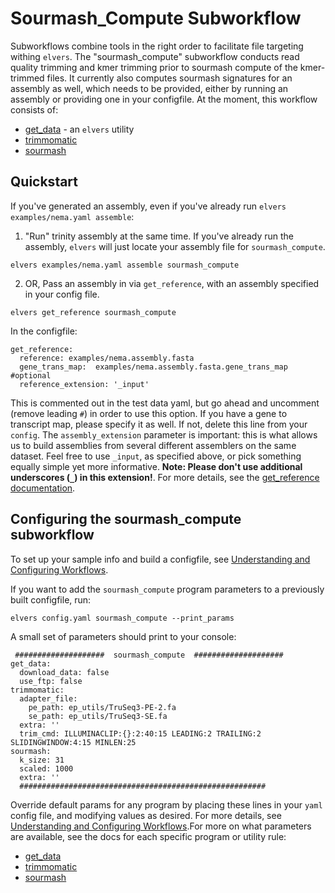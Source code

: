 
# Sourmash_Compute Subworkflow

Subworkflows combine tools in the right order to facilitate file targeting withing `elvers`. The "sourmash_compute" subworkflow conducts read quality trimming and kmer trimming prior to sourmash compute of the kmer-trimmed files. It currently also computes sourmash signatures for an assembly as well, which needs to be provided, either by running an assembly or providing one in your configfile. At the moment, this workflow consists of:
 
  - [get_data](get_data.md) - an `elvers` utility
  - [trimmomatic](trimmomatic.md)
  - [sourmash](sourmash.md)


## Quickstart

If you've generated an assembly, even if you've already run `elvers examples/nema.yaml assemble`:

   1) "Run" trinity assembly at the same time. If you've already run the assembly, `elvers` will just locate your assembly file for `sourmash_compute`. 
   
   ```
   elvers examples/nema.yaml assemble sourmash_compute
   ```

   2) OR, Pass an assembly in via `get_reference`, with an assembly specified in your config file.
   
   ```
   elvers get_reference sourmash_compute
   ```
   
   In the configfile:

    get_reference:
      reference: examples/nema.assembly.fasta
      gene_trans_map:  examples/nema.assembly.fasta.gene_trans_map #optional
      reference_extension: '_input'
    
   
This is commented out in the test data yaml, but go ahead and uncomment (remove leading `#`) in order to use this option. If you have a gene to transcript map, please specify it as well.   If not, delete this line from your `config`. The `assembly_extension` parameter is important: this is what allows us to build assemblies from several different assemblers on the same dataset. Feel free to use `_input`, as   specified above, or pick something equally simple yet more informative. **Note:
    Please don't use additional underscores (`_`) in this extension!**. For more details, see the [get_reference documentation](get_reference.md). 


## Configuring the sourmash_compute subworkflow 

To set up your sample info and build a configfile, see [Understanding and Configuring Workflows](configure.md).

If you want to add the `sourmash_compute` program parameters to a previously built configfile, run:
```
elvers config.yaml sourmash_compute --print_params
```

A small set of parameters should print to your console:

```
 ####################  sourmash_compute  ####################
get_data:
  download_data: false
  use_ftp: false
trimmomatic:
  adapter_file:
    pe_path: ep_utils/TruSeq3-PE-2.fa
    se_path: ep_utils/TruSeq3-SE.fa
  extra: ''
  trim_cmd: ILLUMINACLIP:{}:2:40:15 LEADING:2 TRAILING:2 SLIDINGWINDOW:4:15 MINLEN:25
sourmash:
  k_size: 31
  scaled: 1000
  extra: ''  
  #######################################################
```

Override default params for any program by placing these lines in your `yaml` config file, and modifying values as desired. For more details, see [Understanding and Configuring Workflows](configure.md).For more on what parameters are available, see the docs for each specific program or utility rule:

  - [get_data](get_data.md)
  - [trimmomatic](trimmomatic.md)
  - [sourmash](sourmash.md)

